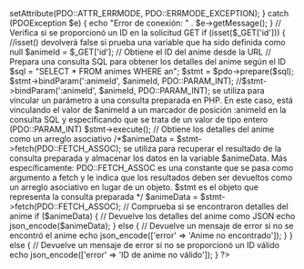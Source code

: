 <?php
// Establece los encabezados CORS para permitir solicitudes desde el dominio permitido
header("Access-Control-Allow-Origin: http://localhost:3000");

// Configuración de la conexión a la base de datos
$servername = "localhost"; // Nombre del servidor de la base de datos
$username = "root"; // Nombre de usuario de la base de datos
$database = "webanime"; // Nombre de la base de datos utilizada (ajusta al nombre de tu base de datos)
$dominioPermitido = "http://localhost:3000"; // Establece el dominio permitido desde donde se pueden hacer solicitudes

try {
    // Establece una conexión a la base de datos utilizando PDO (PHP Data Objects)
    $pdo = new PDO("mysql:host=$servername;dbname=$database", $username);
    $pdo->setAttribute(PDO::ATTR_ERRMODE, PDO::ERRMODE_EXCEPTION);
} catch (PDOException $e) {
    echo "Error de conexión: " . $e->getMessage();
}

// Verifica si se proporcionó un ID en la solicitud GET
if (isset($_GET['id'])) { //isset() devolverá false si prueba una variable que ha sido definida como null
    $animeId = $_GET['id']; // Obtiene el ID del anime desde la URL

    // Prepara una consulta SQL para obtener los detalles del anime según el ID
    $sql = "SELECT * FROM animes WHERE an";
    $stmt = $pdo->prepare($sql);
    $stmt->bindParam(':animeId', $animeId, PDO::PARAM_INT); //$stmt->bindParam(':animeId', $animeId, PDO::PARAM_INT); se utiliza para vincular un parámetro a una consulta preparada en PHP. En este caso, está vinculando el valor de $animeId a un marcador de posición :animeId en la consulta SQL y especificando que se trata de un valor de tipo entero (PDO::PARAM_INT)
    $stmt->execute();

    // Obtiene los detalles del anime como un arreglo asociativo
    /*$animeData = $stmt->fetch(PDO::FETCH_ASSOC); se utiliza para recuperar el resultado de la consulta preparada y almacenar los datos en la variable $animeData. Más específicamente:
    PDO::FETCH_ASSOC es una constante que se pasa como argumento a fetch y le indica que los resultados deben ser devueltos como un arreglo asociativo en lugar de un objeto.
    $stmt es el objeto que representa la consulta preparada */
    $animeData = $stmt->fetch(PDO::FETCH_ASSOC);

    // Comprueba si se encontraron detalles del anime
    if ($animeData) {
        // Devuelve los detalles del anime como JSON
        echo json_encode($animeData);
    } else {
        // Devuelve un mensaje de error si no se encontró el anime
        echo json_encode(['error' => 'Anime no encontrado']);
    }
} else {
    // Devuelve un mensaje de error si no se proporcionó un ID válido
    echo json_encode(['error' => 'ID de anime no válido']);
}
?>

